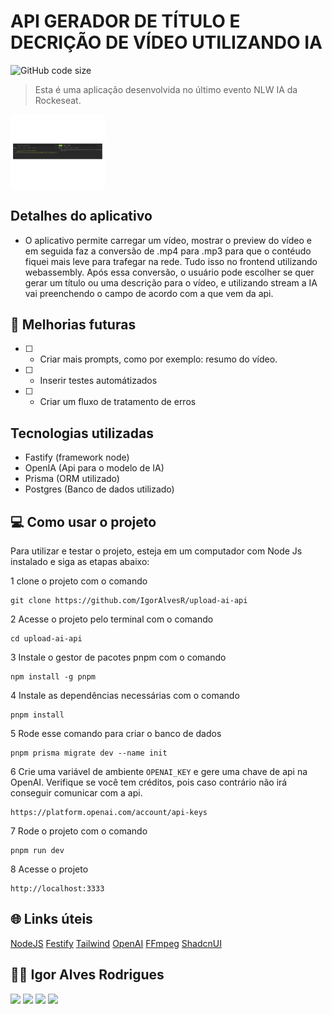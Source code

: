 # API GERADOR DE TÍTULO E DECRIÇÃO DE VÍDEO UTILIZANDO IA

![GitHub code size](https://img.shields.io/github/languages/code-size/igoralvesr/upload-ai-api)

> Esta é uma aplicação desenvolvida no último evento NLW IA da Rockeseat.

<div style="width:100%; display:flex; align-items:center; gap:16px">
    <img src="./assets/app.png" width="30%">
</div>

## Detalhes do aplicativo

- O aplicativo permite carregar um vídeo, mostrar o preview do vídeo e em seguida faz a conversão de .mp4 para .mp3
para que o contéudo fiquei mais leve para trafegar na rede. Tudo isso no frontend utilizando webassembly. Após essa 
conversão, o usuário pode escolher se quer gerar um título ou uma descrição para o vídeo, e utilizando stream a IA 
vai preenchendo o campo de acordo com a que vem da api.

## 🚀 Melhorias futuras
- [ ] - Criar mais prompts, como por exemplo: resumo do vídeo.
- [ ] - Inserir testes automátizados
- [ ] - Criar um fluxo de tratamento de erros

## Tecnologias utilizadas

- Fastify (framework node)
- OpenIA (Api para o modelo de IA)
- Prisma (ORM utilizado)
- Postgres (Banco de dados utilizado)

## 💻 Como usar o projeto
Para utilizar e testar o projeto, esteja em um computador com Node Js instalado e siga as
etapas abaixo:

1 clone o projeto com o comando
```
git clone https://github.com/IgorAlvesR/upload-ai-api
```
2 Acesse o projeto pelo terminal com o comando
```
cd upload-ai-api
```
3 Instale o gestor de pacotes pnpm com o comando
```
npm install -g pnpm
```
4 Instale as dependências necessárias com o comando
```
pnpm install
```
5 Rode esse comando para criar o banco de dados 
```
pnpm prisma migrate dev --name init
```
6 Crie uma variável de ambiente `OPENAI_KEY` e gere uma chave de api na OpenAI.
Verifique se você tem créditos, pois caso contrário não irá conseguir comunicar com a api.
```
https://platform.openai.com/account/api-keys
```
7 Rode o projeto com o comando
```
pnpm run dev
```
8 Acesse o projeto 
```
http://localhost:3333
```

## 🌐 Links úteis
[NodeJS](https://nodejs.org/en/download)
[Festify](https://fastify.dev/)
[Tailwind](https://tailwindcss.com/)
[OpenAI](https://platform.openai.com/)
[FFmpeg](https://ffmpegwasm.netlify.app/)
[ShadcnUI](https://ui.shadcn.com/)


## 🧑‍💻 Igor Alves Rodrigues

[<img
    src="https://img.shields.io/badge/linkedin-%230077B5.svg?&style=for-the-badge&logo=linkedin&logoColor=white" />](https://www.linkedin.com/in/igor-alves-rodrigues-7941a116b/)
[<img
    src=" https://img.shields.io/badge/GitHub-100000?style=for-the-badge&logo=github&logoColor=white" />](https://gthub.com/igoralvesr)
[<img
    src="https://img.shields.io/badge/WhatsApp-25D366?style=for-the-badge&logo=whatsapp&logoColor=white" />](http://wa.me/5548998434969)
[<img src="https://img.shields.io/website-up-down-green-red/http/shields.io.svg"
    height="28" />](https://igoralvesr.github.io)
